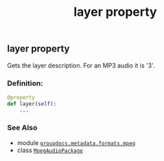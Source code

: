 ﻿---
title: layer property
second_title: GroupDocs.Metadata for Python via .NET API References
description: 
type: docs
url: /python-net/groupdocs.metadata.formats.mpeg/mpegaudiopackage/layer/
is_root: false
weight: 200
---

## layer property


Gets the layer description. For an MP3 audio it is '3'.
### Definition:
```python
@property
def layer(self):
    ...
```

### See Also
* module [`groupdocs.metadata.formats.mpeg`](../../)
* class [`MpegAudioPackage`](/metadata/python-net/groupdocs.metadata.formats.mpeg/mpegaudiopackage)

